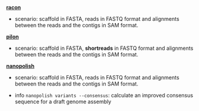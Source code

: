 [__racon__](https://github.com/isovic/racon.git)

- scenario: scaffold in FASTA, reads in FASTQ format and alignments between the reads and the contigs in SAM format.

[__pilon__](https://github.com/broadinstitute/pilon)

- scenario: scaffold in FASTA, **shortreads** in FASTQ format and alignments between the reads and the contigs in SAM format.


[__nanopolish__](https://github.com/jts/nanopolish)

- scenario: scaffold in FASTA, reads in FASTQ format and alignments between the reads and the contigs in SAM format.
  
- info
  ```nanopolish variants --consensus```: calculate an improved consensus sequence for a draft genome assembly
